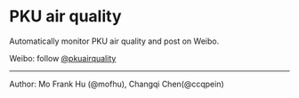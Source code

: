 # PKU air quality

Automatically monitor PKU air quality and post on Weibo.

Weibo: follow [@pkuairquality](http://weibo.com/u/5872835438/)

---

Author: Mo Frank Hu (@mofhu), Changqi Chen(@ccqpein)


